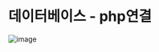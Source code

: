 # 데이터베이스 - php연결
![image](https://user-images.githubusercontent.com/86222503/217245059-41df7630-ee17-4324-9069-1a67e98bbe07.png)
